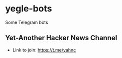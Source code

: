 # yegle-bots
Some Telegram bots

## Yet-Another Hacker News Channel

- Link to join: <https://t.me/yahnc>
